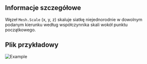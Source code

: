 ## Informacje szczegółowe
Węzeł `Mesh.Scale` (x, y, z) skaluje siatkę niejednorodnie w dowolnym podanym kierunku według współczynnika skali wokół punktu początkowego.

## Plik przykładowy

![Example](./Autodesk.DesignScript.Geometry.Mesh.Scale(mesh,%20x,%20y,%20z)_img.jpg)
